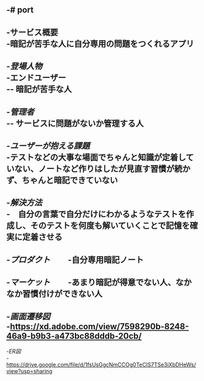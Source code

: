 -# port
-  
-**サービス概要**  
-暗記が苦手な人に自分専用の問題をつくれるアプリ  
-  
-*登場人物*  
-エンドユーザー  
-- 暗記が苦手な人  
-  
-*管理者*  
-- サービスに問題がないか管理する人  
-  
-*ユーザーが抱える課題*  
-テストなどの大事な場面でちゃんと知識が定着していない、ノートなど作りはしたが見直す習慣が続かず、ちゃんと暗記できていない  
-  
-*解決方法*  
-　自分の言葉で自分だけにわかるようなテストを作成し、そのテストを何度も解いていくことで記憶を確実に定着させる  
-  
-*プロダクト*　　
-自分専用暗記ノート  
-  
-*マーケット*　　
-あまり暗記が得意でない人、なかなか習慣付けができない人  
-  
-*画面遷移図*  
-https://xd.adobe.com/view/7598290b-8248-46a9-b9b3-a473bc88dddb-20cb/  
-  
-*ER図*  
-https://drive.google.com/file/d/1fsUsGgcNmCCOg0TeCIS7TSe3iXbDHeWs/view?usp=sharing